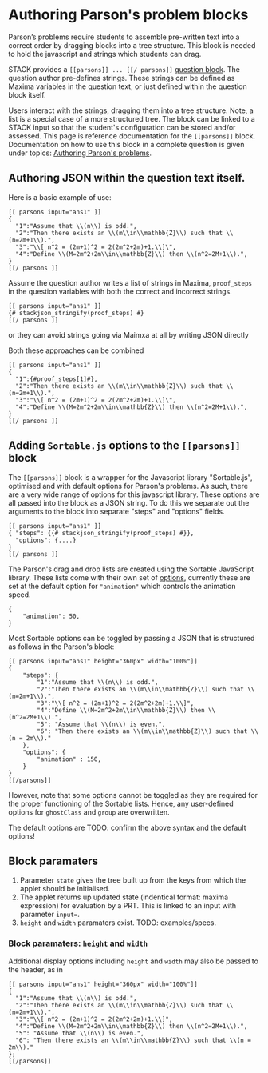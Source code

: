 # Authoring Parson's problem blocks

Parson’s problems require students to assemble pre-written text into a correct order by dragging blocks into a tree structure.  This block is needed to hold the javascript and strings which students can drag.

STACK provides a `[[parsons]] ... [[/ parsons]]` [question block](Question_blocks/index.md).  The question author pre-defines strings.  These strings can be defined as Maxima variables in the question text, or just defined within the question block itself.

Users interact with the strings, dragging them into a tree structure.  Note, a list is a special case of a more structured tree.  The block can be linked to a STACK input so that the student's configuration can be stored and/or assessed.  This page is reference documentation for the `[[parsons]]` block.  Documentation on how to use this block in a complete question is given under topics: [Authoring Parson's problems](../Topics/Parsons.md).

## Authoring JSON within the question text itself.

Here is a basic example of use:

````
[[ parsons input="ans1" ]]
{ 
  "1":"Assume that \\(n\\) is odd.",
  "2":"Then there exists an \\(m\\in\\mathbb{Z}\\) such that \\(n=2m+1\\).",
  "3":"\\[ n^2 = (2m+1)^2 = 2(2m^2+2m)+1.\\]\",
  "4":"Define \\(M=2m^2+2m\\in\\mathbb{Z}\\) then \\(n^2=2M+1\\).",
}
[[/ parsons ]]
````

Assume the question author writes a list of strings in Maxima, `proof_steps` in the question variables with both the correct and incorrect strings.

````
[[ parsons input="ans1" ]]
{# stackjson_stringify(proof_steps) #}
[[/ parsons ]]
````

or they can avoid strings going via Maimxa at all by writing JSON directly


Both these approaches can be combined

````
[[ parsons input="ans1" ]]
{ 
  "1":{#proof_steps[1]#},
  "2":"Then there exists an \\(m\\in\\mathbb{Z}\\) such that \\(n=2m+1\\).",
  "3":"\\[ n^2 = (2m+1)^2 = 2(2m^2+2m)+1.\\]\",
  "4":"Define \\(M=2m^2+2m\\in\\mathbb{Z}\\) then \\(n^2=2M+1\\).",
}
[[/ parsons ]]
````

## Adding `Sortable.js` options to the `[[parsons]]` block

The `[[parsons]]` block is a wrapper for the Javascript library "Sortable.js", optimised and with default options for Parson's problems.  As such, there are a very wide range of options for this javascript library.  These options are all passed into the block as a JSON string.   To do this we separate out the arguments to the block into separate "steps" and "options" fields. 

````
[[ parsons input="ans1" ]]
{ "steps": {{# stackjson_stringify(proof_steps) #}},
  "options": {....}
}
[[/ parsons ]]
````

The Parson's drag and drop lists are created using the Sortable JavaScript library. These lists come with their own set of [options](https://github.com/SortableJS/Sortable#options), currently these are set at the default option for `"animation"` which controls the animation speed.

````
{
    "animation": 50,
}
````

Most Sortable options can be toggled by passing a JSON that is structured as follows in the Parson's block:

````
[[ parsons input="ans1" height="360px" width="100%"]]
{
    "steps": { 
        "1":"Assume that \\(n\\) is odd.",
        "2":"Then there exists an \\(m\\in\\mathbb{Z}\\) such that \\(n=2m+1\\).",
        "3":"\\[ n^2 = (2m+1)^2 = 2(2m^2+2m)+1.\\]",
        "4":"Define \\(M=2m^2+2m\\in\\mathbb{Z}\\) then \\(n^2=2M+1\\).",
        "5": "Assume that \\(n\\) is even.",
        "6": "Then there exists an \\(m\\in\\mathbb{Z}\\) such that \\(n = 2m\\)."
    },
    "options": {
        "animation" : 150,
    }
}
[[/parsons]]
````
However, note that some options cannot be toggled as they are required for the proper functioning of the Sortable lists. Hence, any user-defined options for `ghostClass` and `group` are overwritten.

The default options are TODO: confirm the above syntax and the default options!

## Block paramaters

1. Parameter `state` gives the tree built up from the keys from which the applet should be initialised.
2. The applet returns up updated state (indentical format: maxima expression) for evaluation by a PRT.  This is linked to an input with parameter `input=`.
3. `height` and `width` paramaters exist.  TODO: examples/specs.

### Block paramaters: `height` and `width`

Additional display options including `height` and `width` may also be passed to the header, as in 

````
[[ parsons input="ans1" height="360px" width="100%"]]
{ 
  "1":"Assume that \\(n\\) is odd.",
  "2":"Then there exists an \\(m\\in\\mathbb{Z}\\) such that \\(n=2m+1\\).",
  "3":"\\[ n^2 = (2m+1)^2 = 2(2m^2+2m)+1.\\]",
  "4":"Define \\(M=2m^2+2m\\in\\mathbb{Z}\\) then \\(n^2=2M+1\\).",
  "5": "Assume that \\(n\\) is even.",
  "6": "Then there exists an \\(m\\in\\mathbb{Z}\\) such that \\(n = 2m\\)."
};
[[/parsons]]
````
